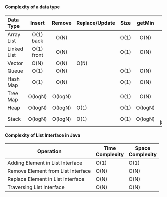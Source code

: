 #### Complexity of a data type

| Data Type   |   Insert   | Remove  | Replace/Update | Size | getMin  |            Empty             |
|:------------|:----------:|:-------:|:---------------|------|:-------:|:----------------------------:|
| Array List  | O(1) back  |  O(N)   |                | O(1) |  O(N)   |                              |
| Linked List | O(1) front |  O(N)   |                | O(1) |  O(N)   |                              |
| Vector      |    O(N)    |  O(N)   | O(N)           |      |         |             O(1)             |
| Queue       |    O(1)    |  O(N)   |                | O(1) |  O(N)   |                              |
| Hash Map    |    O(1)    |  O(N)   |                | O(1) |  O(N)   |                              |
| Tree Map    |  O(logN)   | O(logN) |                | O(1) |  O(N)   |                              |
| Heap        |  O(logN)   | O(logN) | O(1)           | O(1) | O(logN) |                              |
| Stack       |  O(logN)   | O(logN) | O(1)           | O(1) | O(logN) | O(N)<br/> java.util.Stack.empty() |



#### Complexity of List Interface in Java

| **Operation**                      | **Time <br/>Complexity** | **Space <br/>Complexity** |
|------------------------------------|--------------------------|---------------------------|
| Adding Element in List Interface   | O(1)                     | O(1)                      |                           
| Remove Element from List Interface | O(N)                     | O(N)                      |
| Replace Element in List Interface  | O(N)                     | O(N)                      |
| Traversing List Interface          | O(N)                     | O(N)                      |
